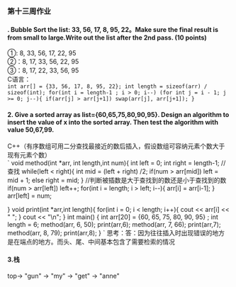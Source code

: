 ### 第十三周作业
#### . Bubble Sort the list: 33, 56, 17, 8, 95, 22。Make sure the final result is from small to large.Write out the list after the 2nd pass. (10 points) 

①: 8, 33, 56, 17, 22, 95  
②：8, 17, 33, 56, 22, 95  
③：8, 17, 22, 33, 56, 95  
C语言：  
`
int arr[] = {33, 56, 17, 8, 95, 22};
int length = sizeof(arr) / sizeof(int);
for(int i = length-1 ; i > 0; i--)
    (for int j = i - 1; j >= 0; j--){
        if(arr[j] > arr[j+1])
            swap(arr[j], arr[j+1]);
    }
`
#### 2. Give a sorted array as list={60,65,75,80,90,95}. Design an algorithm to insert the value of x into the sorted array. Then test the algorithm with value 50,67,99.

C++（有序数组可用二分查找最接近的数后插入，假设数组可容纳元素个数大于现有元素个数）  
`
void method(int *arr, int length,int num){
	int left = 0;
	int right = length-1;
    //查找
	while(left < right){
	    int mid = (left + right) /2;
	    if(num > arr[mid]) left = mid + 1;
	    else right = mid;
	}
    //判断被插数是大于查找到的数还是小于查找到的数
	if(num > arr[left]) left++;
    for(int i = length; i > left; i--){
        arr[i] = arr[i-1];
    }
    arr[left] = num;
	
}
void print(int *arr,int length){
	for(int i = 0; i < length; i++){
		cout << arr[i] << " ";
	}
	cout << "\n";
}
int main()
{
	int arr[20] = {60, 65, 75, 80, 90, 95} ;
	int length = 6;
	method(arr, 6, 50);
	print(arr,6);
	method(arr, 7, 66);
	print(arr,7);
	method(arr, 8, 79);
	print(arr,8);
}
`
思考：答：因为往往插入时出现错误的地方是在端点的地方。而头、尾、中间基本包含了需要检索的情况

#### 3.栈
top-> "gun" -> "my" -> "get" -> "anne"



